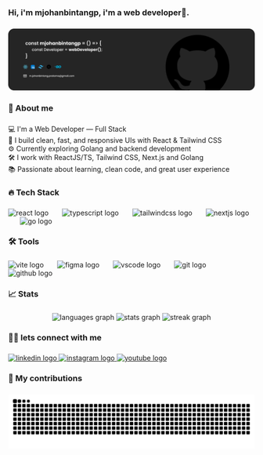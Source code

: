<h3 align="left">Hi, i'm mjohanbintangp, i'm a web developer👋.</h3>

###

<div align="center">
  <img height="full" src="assets/Banner.png"  />
</div>

###

<h3 align="left">📖 About me</h3>

###

<p align="left">💻 I'm a Web Developer — Full Stack<br>🎨 I build clean, fast, and responsive UIs with React & Tailwind CSS  <br>⚙️ Currently exploring Golang and backend development  <br>🛠️ I work with ReactJS/TS, Tailwind CSS, Next.js and Golang <br>📚 Passionate about learning, clean code, and great user experience</p>

###

<h3 align="left">🔥 Tech Stack</h3>

###

<div align="left">
  <img src="https://cdn.jsdelivr.net/gh/devicons/devicon/icons/react/react-original.svg" height="30" alt="react logo"  />
  <img width="20" />
  <img src="https://skillicons.dev/icons?i=ts" height="30" alt="typescript logo"  />
  <img width="20" />
  <img src="https://skillicons.dev/icons?i=tailwind" height="30" alt="tailwindcss logo"  />
  <img width="20" />
  <img src="https://cdn.jsdelivr.net/gh/devicons/devicon/icons/nextjs/nextjs-original.svg" height="30" alt="nextjs logo"  />
  <img width="20" />
  <img src="https://cdn.simpleicons.org/go/00ADD8" height="30" alt="go logo"  />
</div>

###

<h3 align="left">🛠️ Tools</h3>

###

<div align="left">
  <img src="https://skillicons.dev/icons?i=vite" height="30" alt="vite logo"  />
  <img width="20" />
  <img src="https://cdn.jsdelivr.net/gh/devicons/devicon/icons/figma/figma-original.svg" height="30" alt="figma logo"  />
  <img width="20" />
  <img src="https://cdn.jsdelivr.net/gh/devicons/devicon/icons/vscode/vscode-original.svg" height="30" alt="vscode logo"  />
  <img width="20" />
  <img src="https://cdn.jsdelivr.net/gh/devicons/devicon/icons/git/git-original.svg" height="30" alt="git logo"  />
  <img width="20" />
  <img src="https://skillicons.dev/icons?i=github" height="30" alt="github logo"  />
</div>

###

<h3 align="left">📈 Stats</h3>

###

<div align="center">
  <img src="https://github-readme-stats.vercel.app/api/top-langs?username=mjohanbintangp&locale=en&hide_title=false&layout=compact&card_width=320&langs_count=5&theme=dracula&hide_border=false&order=2" height="150" alt="languages graph"  />
  <img src="https://github-readme-stats.vercel.app/api?username=mjohanbintangp&hide_title=false&hide_rank=false&show_icons=true&include_all_commits=true&count_private=true&disable_animations=false&theme=dracula&locale=en&hide_border=false&order=1" height="150" alt="stats graph"  />
  <img src="https://streak-stats.demolab.com?user=mjohanbintangp&locale=en&mode=daily&theme=dracula&hide_border=false&border_radius=5&order=3" height="150" alt="streak graph"  />
</div>

###

<h3 align="left">🙋‍♂️ lets connect with me</h3>

###

<div align="left">
  <a href="https://www.linkedin.com/in/mjohanbintangp" target="_blank">
    <img src="https://raw.githubusercontent.com/maurodesouza/profile-readme-generator/master/src/assets/icons/social/linkedin/default.svg" width="45" height="30" alt="linkedin logo"  />
  </a>
  <a href="https://www.instagram.com/mjohanbintangp" target="_blank">
    <img src="https://raw.githubusercontent.com/maurodesouza/profile-readme-generator/master/src/assets/icons/social/instagram/default.svg" width="45" height="30" alt="instagram logo"  />
  </a>
  <a href="https://www.youtube.com/@code.habits" target="_blank">
    <img src="https://raw.githubusercontent.com/maurodesouza/profile-readme-generator/master/src/assets/icons/social/youtube/default.svg" width="45" height="30" alt="youtube logo"  />
  </a>
</div>

###

<h3 align="left">🚀 My contributions</h3>

###

<img src="https://raw.githubusercontent.com/mjohanbintangp/mjohanbintangp/output/snake.svg" alt="Snake animation" />

###
